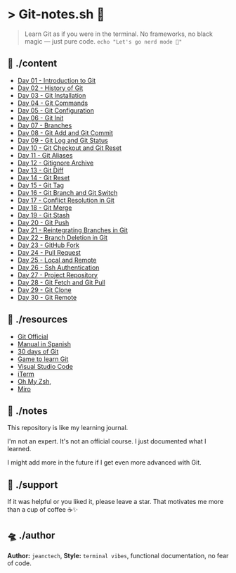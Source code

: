 # > Git-notes.sh 🚀

> Learn Git as if you were in the terminal.
> No frameworks, no black magic — just pure code.
> `echo "Let's go nerd mode 🧠"`

## 📁 ./content

- [Day 01 - Introduction to Git](./notes/git-introduction.md)
- [Day 02 - History of Git](./notes/git-history.md)
- [Day 03 - Git Installation](./notes/git-installation.mdGit-History.md)
- [Day 04 - Git Commands](./notes/git-commands.md)
- [Day 05 - Git Configuration](./notes/git-configuration.md)
- [Day 06 - Git Init](./notes/git-init.md)
- [Day 07 - Branches](./notes/branches.md)
- [Day 08 - Git Add and Git Commit](./notes/git-add-and-git-commit.md)
- [Day 09 - Git Log and Git Status](./notes/git-log-and-git-status.md)
- [Day 10 - Git Checkout and Git Reset](./notes/git-checkout-and-git-reset.md)
- [Day 11 - Git Aliases](./notes/git-aliases.md)
- [Day 12 - Gitignore Archive](./notes/gitignore-archive.md)
- [Day 13 - Git Diff](./notes/git-diff.md)
- [Day 14 - Git Reset](./notes/git-reset.md)
- [Day 15 - Git Tag](./notes/git-tag.md)
- [Day 16 - Git Branch and Git Switch](./notes/git-branches-and-git-switching.md)
- [Day 17 - Conflict Resolution in Git](/notes/conflict-resolution-in-git.md)
- [Day 18 - Git Merge](./notes/git-merge.md)
- [Day 19 - Git Stash](./notes/git-stash.md)
- [Day 20 - Git Push](./notes/git-push.md)
- [Day 21 - Reintegrating Branches in Git](./notes/redelivering-branches.md)
- [Day 22 - Branch Deletion in Git](./notes/deleting-branches-git.md)
- [Day 23 - GitHub Fork](./notes/github-fork.md)
- [Day 24 - Pull Request](./notes/pull-request.md)
- [Day 25 - Local and Remote](./notes/local-and-remote.md)
- [Day 26 - Ssh Authentication](./notes/ssh-authentication.md)
- [Day 27 - Project Repository](./notes/project-repository.md)
- [Day 28 - Git Fetch and Git Pull](./notes/git-fetch-and-git-pull.md)
- [Day 29 - Git Clone](git-clone.md)
- [Day 30 - Git Remote](git-remote.md)

## 🔗 ./resources

- [Git Official](https://git-scm.com)
- [Manual in Spanish](https://docs.github.com/es)
- [30 days of Git](https://github.com/Hk-Z-GitHub/30DaysToLearnGit)
- [Game to learn Git](https://retosdeprogramacion.com)
- [Visual Studio Code](https://code.visualstudio.com/)
- [iTerm](https://iterm2.com/)
- [Oh My Zsh](https://ohmyz.sh/),
- [Miro](https://miro.com/)

## 🧠 ./notes

This repository is like my learning journal.

I'm not an expert. It's not an official course. I just documented what I learned.

I might add more in the future if I get even more advanced with Git.

## 🌟 ./support

If it was helpful or you liked it, please leave a star.
That motivates me more than a cup of coffee ☕✨

## 🛸 ./author

**Author:** `jeanctech`,
**Style:** `terminal vibes`, functional documentation, no fear of code.
